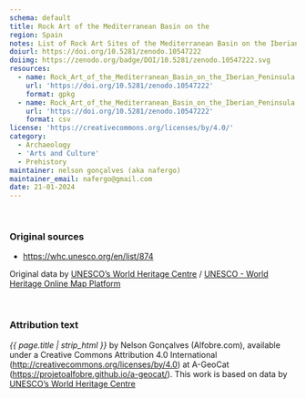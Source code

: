 ```yaml
---
schema: default
title: Rock Art of the Mediterranean Basin on the 
region: Spain
notes: List of Rock Art Sites of the Mediterranean Basin on the Iberian Peninsula from UNESCO World Heritage website.
doiurl: https://doi.org/10.5281/zenodo.10547222
doiimg: https://zenodo.org/badge/DOI/10.5281/zenodo.10547222.svg
resources:
  - name: Rock_Art_of_the_Mediterranean_Basin_on_the_Iberian_Peninsula.gpkg
    url: 'https://doi.org/10.5281/zenodo.10547222'
    format: gpkg
  - name: Rock_Art_of_the_Mediterranean_Basin_on_the_Iberian_Peninsula.csv
    url: 'https://doi.org/10.5281/zenodo.10547222'
    format: csv
license: 'https://creativecommons.org/licenses/by/4.0/'
category:
  - Archaeology
  - 'Arts and Culture'
  - Prehistory
maintainer: nelson gonçalves (aka nafergo)
maintainer_email: nafergo@gmail.com
date: 21-01-2024
---
```



<br />


### Original sources
* https://whc.unesco.org/en/list/874

Original data by [UNESCO’s World Heritage Centre](https://whc.unesco.org/) / [UNESCO - World Heritage Online Map Platform](https://whc.unesco.org/en/list/)


<br />


### Attribution text
*{{ page.title | strip_html }}* by Nelson Gonçalves (Alfobre.com), available under a Creative Commons Attribution 4.0 International (http://creativecommons.org/licenses/by/4.0) at A-GeoCat (https://projetoalfobre.github.io/a-geocat/). This work is based on data by [UNESCO’s World Heritage Centre](https://whc.unesco.org/)
